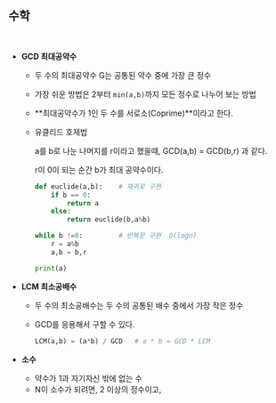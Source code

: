 ## 수학

<br>



- **GCD 최대공약수**

  - 두 수의 최대공약수 G는 공통된 약수 중에 가장 큰 정수
  - 가장 쉬운 방법은 2부터 `min(a,b)`까지 모든 정수로 나누어 보는 방법
  - **최대공약수가 1인 두 수를 서로소(Coprime)**이라고 한다.

    

  - 유클리드 호제법

    a를 b로 나눈 나머지를 r이라고 했을때, GCD(a,b) = GCD(b,r) 과 같다.

    r이 0이 되는 순간 b가 최대 공약수이다.

    ```python
    def euclide(a,b):    # 재귀로 구현
        if b == 0:
            return a
        else:
            return euclide(b,a%b)
    ```

    ```python
    while b !=0:         # 반복문 구현  O(logn)
        r = a%b
        a,b = b,r
    
    print(a)
    ```

      

- **LCM 최소공배수**

  - 두 수의 최소공배수는 두 수의 공통된 배수 중에서 가장 작은 정수

  - GCD를 응용해서 구할 수 있다.

    ```python
    LCM(a,b) = (a*b) / GCD   # a * b = GCD * LCM 
    ```



- **소수**
  - 약수가 1과 자기자신 밖에 없는 수
  - N이 소수가 되려면, 2 이상의 정수이고, 